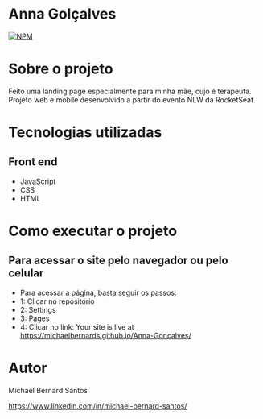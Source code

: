 # Anna Golçalves
[![NPM](https://img.shields.io/badge/license-MIT-green)](https://github.com/MichaelBernardS/workshop-spring3-jpa/blob/main/LICENSE)

# Sobre o projeto

Feito uma landing page especialmente para minha mãe, cujo é terapeuta. Projeto web e mobile desenvolvido a partir do evento NLW da RocketSeat. 

# Tecnologias utilizadas
## Front end
- JavaScript
- CSS
- HTML

# Como executar o projeto

## Para acessar o site pelo navegador ou pelo celular
- Para acessar a página, basta seguir os passos:
- 1: Clicar no repositório
- 2: Settings
- 3: Pages
- 4: Clicar no link: Your site is live at https://michaelbernards.github.io/Anna-Goncalves/

# Autor

Michael Bernard Santos

https://www.linkedin.com/in/michael-bernard-santos/

